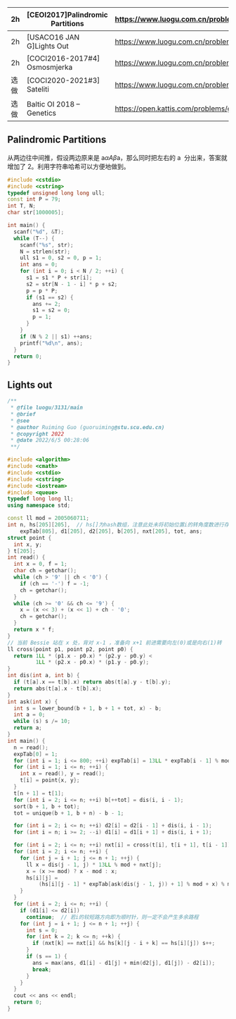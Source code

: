 | 2h   | [CEOI2017]Palindromic Partitions | https://www.luogu.com.cn/problem/P4656     | 提高+ |
| ---- | -------------------------------- | ------------------------------------------ | ----- |
| 2h   | [USACO16 JAN G]Lights Out        | https://www.luogu.com.cn/problem/P3134     | 提高+ |
| 2h   | [COCI2016-2017#4] Osmosmjerka    | https://www.luogu.com.cn/problem/P7538     | NOI-  |
| 选做 | [COCI2020-2021#3] Sateliti       | https://www.luogu.com.cn/problem/P7170     | NOI   |
| 选做 | Baltic OI 2018 – Genetics        | https://open.kattis.com/problems/genetics2 | NOI-  |

## Palindromic Partitions

从两边往中间推，假设两边原来是 $\mathrm{a} \alpha A\beta\mathrm{a}$，那么同时把左右的 $\mathrm a$  分出来，答案就增加了 $2$。利用字符串哈希可以方便地做到。

```cpp
#include <cstdio>
#include <cstring>
typedef unsigned long long ull;
const int P = 79;
int T, N;
char str[1000005];

int main() {
  scanf("%d", &T);
  while (T--) {
    scanf("%s", str);
    N = strlen(str);
    ull s1 = 0, s2 = 0, p = 1;
    int ans = 0;
    for (int i = 0; i < N / 2; ++i) {
      s1 = s1 * P + str[i];
      s2 = str[N - 1 - i] * p + s2;
      p = p * P;
      if (s1 == s2) {
        ans += 2;
        s1 = s2 = 0;
        p = 1;
      }
    }
    if (N % 2 || s1) ++ans;
    printf("%d\n", ans);
  }
  return 0;
}
```

## Lights out

```cpp
/**
 * @file luogu/3131/main
 * @brief
 * @see
 * @author Ruiming Guo (guoruiming@stu.scu.edu.cn)
 * @copyright 2022
 * @date 2022/6/5 00:28:06
 **/

#include <algorithm>
#include <cmath>
#include <cstdio>
#include <cstring>
#include <iostream>
#include <queue>
typedef long long ll;
using namespace std;

const ll mod = 2005060711;
int n, hs[205][205],  // hs[]为hash数组，注意此处未将初始位置i的转角度数进行存储
    expTab[805], d1[205], d2[205], b[205], nxt[205], tot, ans;
struct point {
  int x, y;
} t[205];
int read() {
  int x = 0, f = 1;
  char ch = getchar();
  while (ch > '9' || ch < '0') {
    if (ch == '-') f = -1;
    ch = getchar();
  }
  while (ch >= '0' && ch <= '9') {
    x = (x << 3) + (x << 1) + ch - '0';
    ch = getchar();
  }
  return x * f;
}
// 当前 Bessie 站在 x 处，背对 x-1 ，准备向 x+1 前进需要向左(0)或是向右(1)转
ll cross(point p1, point p2, point p0) {
  return 1LL * (p1.x - p0.x) * (p2.y - p0.y) <
         1LL * (p2.x - p0.x) * (p1.y - p0.y);
}
int dis(int a, int b) {
  if (t[a].x == t[b].x) return abs(t[a].y - t[b].y);
  return abs(t[a].x - t[b].x);
}
int ask(int x) {
  int s = lower_bound(b + 1, b + 1 + tot, x) - b;
  int a = 0;
  while (s) s /= 10;
  return a;
}
int main() {
  n = read();
  expTab[0] = 1;
  for (int i = 1; i <= 800; ++i) expTab[i] = 13LL * expTab[i - 1] % mod;
  for (int i = 1; i <= n; ++i) {
    int x = read(), y = read();
    t[i] = point{x, y};
  }
  t[n + 1] = t[1];
  for (int i = 2; i <= n; ++i) b[++tot] = dis(i, i - 1);
  sort(b + 1, b + tot);
  tot = unique(b + 1, b + n) - b - 1;

  for (int i = 2; i <= n; ++i) d2[i] = d2[i - 1] + dis(i, i - 1);
  for (int i = n; i >= 2; --i) d1[i] = d1[i + 1] + dis(i, i + 1);

  for (int i = 2; i <= n; ++i) nxt[i] = cross(t[i], t[i + 1], t[i - 1]);
  for (int i = 2; i <= n; ++i) {
    for (int j = i + 1; j <= n + 1; ++j) {
      ll x = dis(j - 1, j) * 13LL % mod + nxt[j];
      x = (x >= mod) ? x - mod : x;
      hs[i][j] =
          (hs[i][j - 1] * expTab[ask(dis(j - 1, j)) + 1] % mod + x) % mod;
    }
  }
  for (int i = 2; i <= n; ++i) {
    if (d1[i] <= d2[i])
      continue;  // 若i的较短路方向即为顺时针，则一定不会产生多余路程
    for (int j = i + 1; j <= n + 1; ++j) {
      int s = 0;
      for (int k = 2; k <= n; ++k) {
        if (nxt[k] == nxt[i] && hs[k][j - i + k] == hs[i][j]) s++;
      }
      if (s == 1) {
        ans = max(ans, d1[i] - d1[j] + min(d2[j], d1[j]) - d2[i]);
        break;
      }
    }
  }
  cout << ans << endl;
  return 0;
}
```
